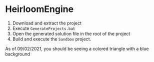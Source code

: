 # HeirloomEngine

1. Download and extract the project
2. Execute `GenerateProjects.bat`
3. Open the generated solution file in the root of the project
4. Build and execute the `Sandbox` project.

As of 09/02/2021, you should be seeing a colored triangle with a blue background

